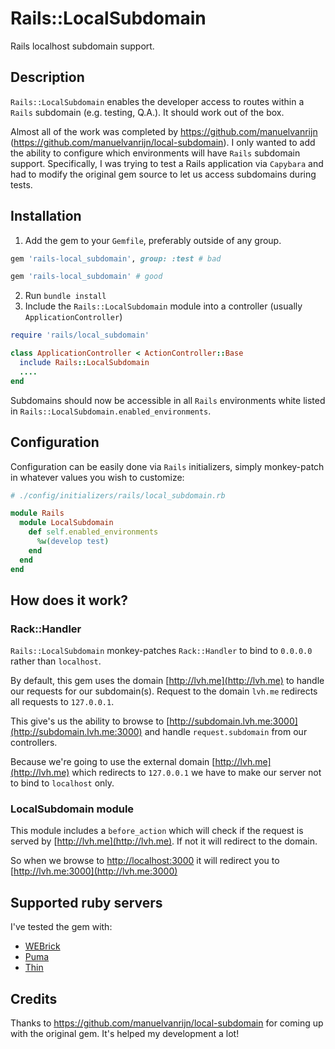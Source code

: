 # Rails::LocalSubdomain
Rails localhost subdomain support.

## Description

`Rails::LocalSubdomain` enables the developer access to routes within a
`Rails` subdomain (e.g. testing, Q.A.). It should work out of the box.

Almost all of the work was completed by https://github.com/manuelvanrijn
(https://github.com/manuelvanrijn/local-subdomain). I only
wanted to add the ability to configure which environments will have `Rails`
subdomain support. Specifically, I was trying to test a Rails application via
`Capybara` and had to modify the original gem source to let us access
subdomains during tests.

## Installation

1. Add the gem to your `Gemfile`, preferably outside of any group.

```ruby
gem 'rails-local_subdomain', group: :test # bad

gem 'rails-local_subdomain' # good
```

2. Run `bundle install`
3. Include the `Rails::LocalSubdomain` module into a controller
   (usually `ApplicationController`)

```ruby
require 'rails/local_subdomain'

class ApplicationController < ActionController::Base
  include Rails::LocalSubdomain
  ....
end
```

Subdomains should now be accessible in all `Rails` environments white listed in
`Rails::LocalSubdomain.enabled_environments`.

## Configuration

Configuration can be easily done via `Rails` initializers, simply monkey-patch
in whatever values you wish to customize:

```ruby
# ./config/initializers/rails/local_subdomain.rb

module Rails
  module LocalSubdomain
    def self.enabled_environments
      %w(develop test)
    end
  end
end
```

## How does it work?

### Rack::Handler

`Rails::LocalSubdomain` monkey-patches `Rack::Handler` to bind to `0.0.0.0`
rather than `localhost`.

By default, this gem uses the domain [http://lvh.me](http://lvh.me) to handle
our requests for our subdomain(s). Request to the domain `lvh.me` redirects all
requests to `127.0.0.1`.

This give's us the ability to browse to
[http://subdomain.lvh.me:3000](http://subdomain.lvh.me:3000) and handle
`request.subdomain` from our controllers.

Because we're going to use the external domain [http://lvh.me](http://lvh.me)
which redirects to `127.0.0.1` we have to make our server not to bind to
`localhost` only.

### LocalSubdomain module

This module includes a `before_action` which will check if the request is
served by [http://lvh.me](http://lvh.me). If not it will redirect to the domain.

So when we browse to [http://localhost:3000](http://localhost:3000) it will
redirect you to [http://lvh.me:3000](http://lvh.me:3000)

## Supported ruby servers

I've tested the gem with:

* [WEBrick](https://rubygems.org/gems/webrick)
* [Puma](http://puma.io/)
* [Thin](http://code.macournoyer.com/thin/)

## Credits

Thanks to https://github.com/manuelvanrijn/local-subdomain for coming up with
the original gem. It's helped my development a lot!
